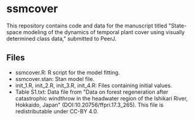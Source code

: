 # ssmcover
This repository contains code and data for the manuscript titled
"State-space modeling of the dynamics of temporal plant cover using visually determined class data,"
submitted to PeerJ.

## Files
- ssmcover.R: R script for the model fitting.
- ssmcover.stan: Stan model file.
- init_1.R, init_2.R, init_3.R, init_4.R: Files containing initial values.
- Table S1.txt: Data file from "Data on forest regeneration after catastrophic windthrow in the headwater region of the Ishikari River, Hokkaido, Japan" (DOI:10.20756/ffpri.17.3_265). This file is redistributable under CC-BY 4.0.

